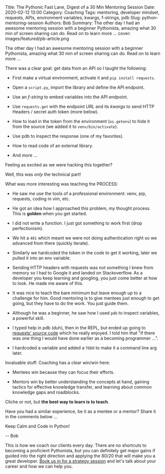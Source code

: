 Title: The Pythonic Fast Lane, Digest of a 30 Min Mentoring Session
Date: 2020-02-12 13:00
Category: Coaching
Tags: mentoring, developer mindset, requests, APIs, environment variables, kwargs, f-strings, pdb
Slug: python-mentoring-session
Authors: Bob
Summary: The other day I had an awesome mentoring session with a beginner Pythonista, amazing what 30 min of screen sharing can do. Read on to learn more ...
cover: images/featured/pb-article.png

The other day I had an awesome mentoring session with a beginner Pythonista, amazing what 30 min of screen sharing can do. Read on to learn more ...

There was a clear goal: get data from an API so I taught the following:

- First make a virtual environment, activate it and `pip install requests`.

- Open a `script.py`, import the library and define the API endpoint.

- Use an _f-string_ to embed variables into the API endpoint.

- Use `requests.get` with the endpoint URL and its _kwargs_ to send HTTP Headers / secret auth token (more below).

- How to load in the token from the environment (`os.getenv`) to hide it from the source (we added it to `venv/bin/activate`).

- Use pdb to inspect the response (one of my favorites).

- How to read code of an external library.

- And more ...

Feeling as excited as we were hacking this together?

Well, this was _only_ the technical part!

What was more interesting was teaching the PROCESS:

- He saw me use the tools of a professional environment: venv, pip, requests, coding in vim, etc.

- He got an idea how I approached this problem, my thought process. This is **golden** when you get started.

- I did not write a function. I just got something to work first (drop perfectionism).

- We hit a `401` which meant we were not doing authentication right so we advanced from there (quickly iterate).

- Similarly we hardcoded the token in the code to get it working, later we pulled it into an env variable.

- Sending HTTP headers with requests was not something I knew from memory so I had to Google it and landed on Stackoverflow. As a developer you keep learning and googling, you just come better at how to look. He made me aware of this.

- It was nice to teach the bare minimum but leave enough up to a challenge for him. Good mentoring is to give mentees just enough to get going, but they have to do the work. You just guide them.

- Although he was a beginner, he saw how I used `pdb` to inspect variables, a powerful skill.

- I typed help in pdb (duh), then in the REPL, but ended up going to [requests' source code](https://github.com/psf/requests/blob/master/requests/api.py) which he really enjoyed. I told him that "if there was one thing I would have done earlier as a becoming programmer ...".

- I hardcoded a variable and added a `TODO` to make it a command line arg later.

Invaluable stuff. Coaching has a clear win/win here:

- Mentees win because they can focus their efforts.

- Mentors win by better understanding the concepts at hand, gaining tactics for effective knowledge transfer, and learning about common knowledge gaps and roadblocks.

Cliche or not, but **the best way to learn is to teach**.

Have you had a similar experience, be it as a mentee or a mentor? Share it in the comments below ...

Keep Calm and Code in Python!

-- Bob

<div class="ctaBox">
<p>This is how we coach our clients every day. There are no shortcuts to becoming a proficient Pythonista, but you can definitely get major gains if guided into the right direction and applying the 80/20 that will make you a great developer. <a href="https://pybit.es/pages/apply.html" target="_blank">Book us in for a strategy session</a> and let's talk about your career and how we can help you.</p>
</div>
